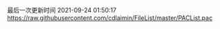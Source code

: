 最后一次更新时间 2021-09-24 01:50:17
https://raw.githubusercontent.com/cdlaimin/FileList/master/PACList.pac

